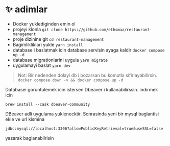 # ✨ adimlar

- Docker yuklediginden emin ol
- projeyi klonla `git clone https://github.com/ethsmaa/restaurant-management`
- proje dizinine git `cd restaurant-management`
- Bagimlikliklari yukle
    `yarn install`
- database i baslatmak icin database servisin ayaga kaldir
    `docker compose up -d`
- database migrationlarini uygula
    `yarn migrate`
- uygulamayi baslat
    `yarn dev`

> Not: Bir nedenden dolayi db i bozarsan bu komutla sifirlayabilirsin.
    ```
    docker compose down -v && docker compose up -d
    ``` 

Databasei goruntulemek icin istersen Dbeaver i kullanabilirssin. indirmek icin
```
brew install --cask dbeaver-community
```

DBeaver adli uygulama yuklenecktir. Sonrasinda yeni bir mysql baglantisi ekle ve url kismina

```
jdbc:mysql://localhost:3306?allowPublicKeyRetrieval=true&useSSL=false
```

yazarak baglanabilrisin



